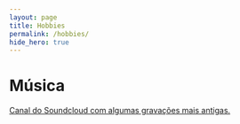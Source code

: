 ```yaml
---
layout: page
title: Hobbies
permalink: /hobbies/
hide_hero: true
---
```


# Música

[Canal do Soundcloud com algumas gravações mais antigas.](https://soundcloud.com/salton1/sets)
